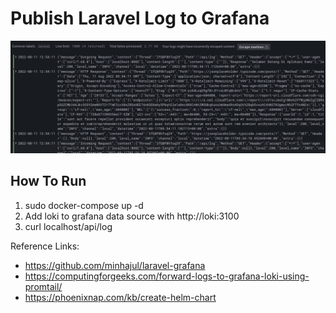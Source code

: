 # Publish Laravel Log to Grafana

![Screenshot](log.png)

## How To Run

1. sudo docker-compose up -d
2. Add loki to grafana data source with http://loki:3100
3. curl localhost/api/log 

Reference Links:
- https://github.com/minhajul/laravel-grafana
- https://computingforgeeks.com/forward-logs-to-grafana-loki-using-promtail/
- https://phoenixnap.com/kb/create-helm-chart
